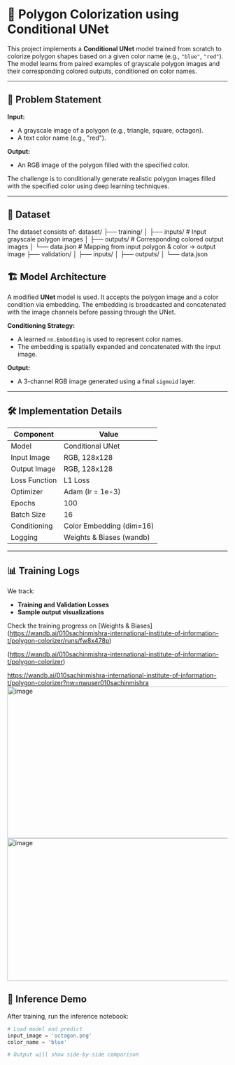 # 🎨 Polygon Colorization using Conditional UNet

This project implements a **Conditional UNet** model trained from scratch to colorize polygon shapes based on a given color name (e.g., `"blue"`, `"red"`). The model learns from paired examples of grayscale polygon images and their corresponding colored outputs, conditioned on color names.

---

## 🧠 Problem Statement

**Input:**
- A grayscale image of a polygon (e.g., triangle, square, octagon).
- A text color name (e.g., "red").

**Output:**
- An RGB image of the polygon filled with the specified color.

The challenge is to conditionally generate realistic polygon images filled with the specified color using deep learning techniques.

---

## 📁 Dataset

The dataset consists of:
dataset/
├── training/
│ ├── inputs/ # Input grayscale polygon images
│ ├── outputs/ # Corresponding colored output images
│ └── data.json # Mapping from input polygon & color → output image
├── validation/
│ ├── inputs/
│ ├── outputs/
│ └── data.json

## 🏗️ Model Architecture

A modified **UNet** model is used. It accepts the polygon image and a color condition via embedding. The embedding is broadcasted and concatenated with the image channels before passing through the UNet.

**Conditioning Strategy:**
- A learned `nn.Embedding` is used to represent color names.
- The embedding is spatially expanded and concatenated with the input image.

**Output:**
- A 3-channel RGB image generated using a final `sigmoid` layer.

---

## 🛠️ Implementation Details

| Component       | Value                         |
|----------------|-------------------------------|
| Model          | Conditional UNet              |
| Input Image    | RGB, 128x128                  |
| Output Image   | RGB, 128x128                  |
| Loss Function  | L1 Loss                       |
| Optimizer      | Adam (lr = 1e-3)              |
| Epochs         | 100                           |
| Batch Size     | 16                            |
| Conditioning   | Color Embedding (dim=16)      |
| Logging        | Weights & Biases (wandb)      |

---

## 📊 Training Logs

We track:
- **Training and Validation Losses**
- **Sample output visualizations**

Check the training progress on [Weights & Biases] (https://wandb.ai/010sachinmishra-international-institute-of-information-t/polygon-colorizer/runs/fw8x478p)

(https://wandb.ai/010sachinmishra-international-institute-of-information-t/polygon-colorizer)

https://wandb.ai/010sachinmishra-international-institute-of-information-t/polygon-colorizer?nw=nwuser010sachinmishra
<img width="641" height="346" alt="image" src="https://github.com/user-attachments/assets/5c120909-821f-4f77-bef6-bcfc52e936be" />
<img width="642" height="325" alt="image" src="https://github.com/user-attachments/assets/01e25a9f-6e22-4ef5-b7e2-52e51123cf52" />

## 🧪 Inference Demo

After training, run the inference notebook:
```python
# Load model and predict
input_image = 'octagon.png'
color_name = 'blue'

# Output will show side-by-side comparison

